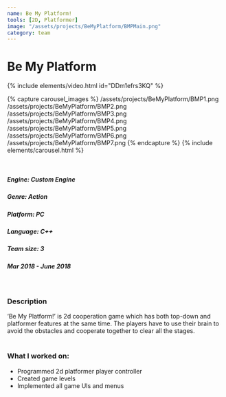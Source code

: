 ```yaml
---
name: Be My Platform!
tools: [2D, Platformer]
image: "/assets/projects/BeMyPlatform/BMPMain.png"
category: team
---
```



# Be My Platform

{% include elements/video.html id="DDm1efrs3KQ" %}

{% capture carousel_images %}
/assets/projects/BeMyPlatform/BMP1.png
/assets/projects/BeMyPlatform/BMP2.png
/assets/projects/BeMyPlatform/BMP3.png
/assets/projects/BeMyPlatform/BMP4.png
/assets/projects/BeMyPlatform/BMP5.png
/assets/projects/BeMyPlatform/BMP6.png
/assets/projects/BeMyPlatform/BMP7.png
{% endcapture %}
{% include elements/carousel.html %}

<br/>

##### Engine: Custom Engine
##### Genre: Action
##### Platform: PC 
##### Language: C++
##### Team size: 3
##### Mar 2018 - June 2018

<br/>

### Description

‘Be My Platform!’ is 2d cooperation game which has both top-down and platformer features at the same time. The players have to use their brain to avoid the obstacles and cooperate together to clear all the stages.
<br/>
<br/>

### What I worked on:
- Programmed 2d platformer player controller
- Created game levels
- Implemented all game UIs and menus
